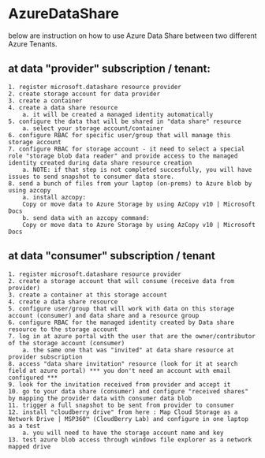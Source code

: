 # AzureDataShare
below are instruction on how to use Azure Data Share between two different Azure Tenants.

## at data "provider" subscription / tenant:
  
	1. register microsoft.datashare resource provider
	2. create storage account for data provider
	3. create a container
	4. create a data share resource
		a. it will be created a managed identity automatically
	5. configure the data that will be shared in "data share" resource
		a. select your storage account/container
	6. configure RBAC for specific user/group that will manage this storage account
	7. configure RBAC for storage account - it need to select a special role "storage blob data reader" and provide access to the managed identity created during data share resource creation
		a. NOTE: if that step is not completed succesfully, you will have issues to send snapshot to consumer data store.
	8. send a bunch of files from your laptop (on-prems) to Azure blob by using azcopy
		a. install azcopy: 
		Copy or move data to Azure Storage by using AzCopy v10 | Microsoft Docs
		b. send data with an azcopy command:
		Copy or move data to Azure Storage by using AzCopy v10 | Microsoft Docs
		

## at data "consumer" subscription / tenant

	1. register microsoft.datashare resource provider
	2. create a storage account that will consume (receive data from provider)
	3. create a container at this storage account
	4. create a data share resource
	5. configure user/group that will work with data on this storage account (consumer) and data share and a resource group
	6. configure RBAC for the managed identity created by Data share resource to the storage account
	7. log in at azure portal with the user that are the owner/contributor of the storage account (consumer)
		a. the same one that was "invited" at data share resource at provider subscription
	8. access "data share invitation" resource (look for it at search field at azure portal) *** you don't need an account with email configured ***
	9. look for the invitation received from provider and accept it
	10. go to your data share (consumer) and configure "received shares" by mapping the provider data with consumer data blob
	11. trigger a full snapshot to be sent from provider to consumer
	12. install "cloudberry drive" from here : Map Cloud Storage as a Network Drive | MSP360™ (CloudBerry Lab) and configure in one laptop as a test
		a. you will need to have the storage account name and key
	13. test azure blob access through windows file explorer as a network mapped drive
  
